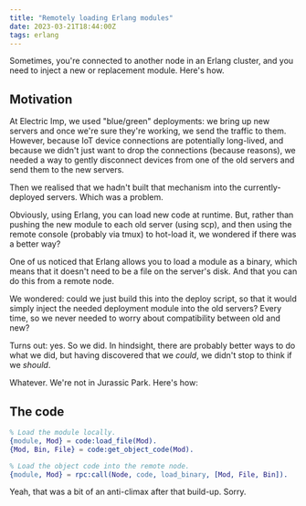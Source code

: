 ```yaml
---
title: "Remotely loading Erlang modules"
date: 2023-03-21T18:44:00Z
tags: erlang
---
```


Sometimes, you're connected to another node in an Erlang cluster, and you need to inject a new or replacement module.
Here's how.

## Motivation

At Electric Imp, we used "blue/green" deployments: we bring up new servers and once we're sure they're working, we send
the traffic to them. However, because IoT device connections are potentially long-lived, and because we didn't just want
to drop the connections (because reasons), we needed a way to gently disconnect devices from one of the old servers and
send them to the new servers.

Then we realised that we hadn't built that mechanism into the currently-deployed servers. Which was a problem.

Obviously, using Erlang, you can load new code at runtime. But, rather than pushing the new module to each old server
(using scp), and then using the remote console (probably via tmux) to hot-load it, we wondered if there was a better
way?

One of us noticed that Erlang allows you to load a module as a binary, which means that it doesn't need to be a file on
the server's disk. And that you can do this from a remote node.

We wondered: could we just build this into the deploy script, so that it would simply inject the needed deployment
module into the old servers? Every time, so we never needed to worry about compatibility between old and new?

Turns out: yes. So we did. In hindsight, there are probably better ways to do what we did, but having discovered that we
_could_, we didn't stop to think if we _should_.

Whatever. We're not in Jurassic Park. Here's how:

## The code

```erlang
% Load the module locally.
{module, Mod} = code:load_file(Mod).
{Mod, Bin, File} = code:get_object_code(Mod).

% Load the object code into the remote node.
{module, Mod} = rpc:call(Node, code, load_binary, [Mod, File, Bin]).
```

Yeah, that was a bit of an anti-climax after that build-up. Sorry.
